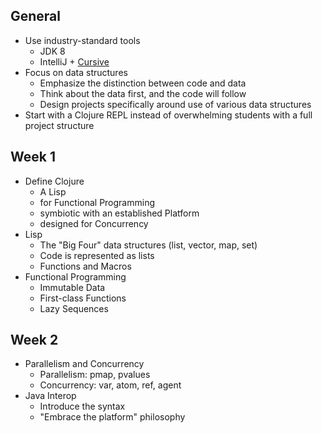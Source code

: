 ## General

* Use industry-standard tools
  * JDK 8
  * IntelliJ + [Cursive](https://cursiveclojure.com/)
* Focus on data structures
  * Emphasize the distinction between code and data
  * Think about the data first, and the code will follow
  * Design projects specifically around use of various data structures
* Start with a Clojure REPL instead of overwhelming students with a full project structure

## Week 1

* Define Clojure
  * A Lisp
  * for Functional Programming
  * symbiotic with an established Platform
  * designed for Concurrency
* Lisp
  * The "Big Four" data structures (list, vector, map, set)
  * Code is represented as lists
  * Functions and Macros
* Functional Programming
  * Immutable Data
  * First-class Functions
  * Lazy Sequences

## Week 2

* Parallelism and Concurrency
  * Parallelism: pmap, pvalues
  * Concurrency: var, atom, ref, agent
* Java Interop
  * Introduce the syntax
  * "Embrace the platform" philosophy

